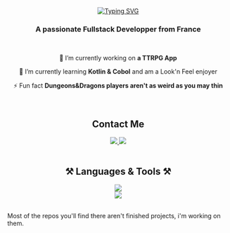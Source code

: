 <div align="center">
  <a href="https://git.io/typing-svg"><img src="https://readme-typing-svg.demolab.com/?font=Fira+Code&weight=600&size=30&pause=300&color=E66D20&center=true&random=false&width=435&lines=Hi+there+!+;I'm+Richard+Cambe" alt="Typing SVG" /></a>
</div>

<h3 align="center"> A passionate Fullstack Developper from France</h3>

<br/>

<div align="center">
  
  🚀 I’m currently working on **a TTRPG App**
  
  🦊 I’m currently learning **Kotlin & Cobol** and am a Look'n Feel enjoyer

  ⚡ Fun fact **Dungeons&Dragons players aren't as weird as you may thin**
  
</div>
<br/>

<h2 align="center"> Contact Me </h2>
<div align="center">
<a href="mailto:richard.cambe@gmail.com">
  <img src="https://img.shields.io/badge/Gmail-333333?style=for-the-badge&logo=gmail&logoColor=red" />
</a>
<a href="https://www.linkedin.com/in/richard-cambe-925049141/" >
  <img src="https://img.shields.io/badge/LinkedIn-0077B5?style=for-the-badge&logo=linkedin&logoColor=white" />
</a>
</div>

<br/>

<h2 align="center">⚒️ Languages & Tools ⚒️</h2>
<div align="center">
  <a href="https://skillicons.dev">
    <img src="https://skillicons.dev/icons?i=html,css,javascript,python,git,github,bootstrap,figma"> </a><br>
    <img src="https://skillicons.dev/icons?i=androidstudio,c,mysql,php,kotlin,java,obsidian,ableton"> 
  </a>
</div>

<br/>

Most of the repos you'll find there aren't finished projects, i'm working on them.<br/>
<!---
Richard-Cambe/Richard-Cambe is a ✨ special ✨ repository because its `README.md` (this file) appears on your GitHub profile.
You can click the Preview link to take a look at your changes.
--->
